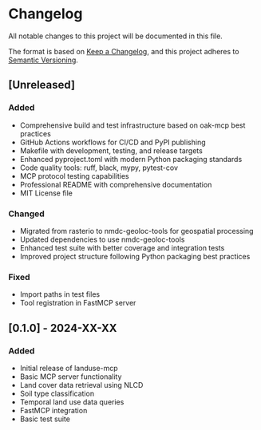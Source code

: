 # Changelog

All notable changes to this project will be documented in this file.

The format is based on [Keep a Changelog](https://keepachangelog.com/en/1.0.0/),
and this project adheres to [Semantic Versioning](https://semver.org/spec/v2.0.0.html).

## [Unreleased]

### Added
- Comprehensive build and test infrastructure based on oak-mcp best practices
- GitHub Actions workflows for CI/CD and PyPI publishing
- Makefile with development, testing, and release targets
- Enhanced pyproject.toml with modern Python packaging standards
- Code quality tools: ruff, black, mypy, pytest-cov
- MCP protocol testing capabilities
- Professional README with comprehensive documentation
- MIT License file

### Changed
- Migrated from rasterio to nmdc-geoloc-tools for geospatial processing
- Updated dependencies to use nmdc-geoloc-tools
- Enhanced test suite with better coverage and integration tests
- Improved project structure following Python packaging best practices

### Fixed
- Import paths in test files
- Tool registration in FastMCP server

## [0.1.0] - 2024-XX-XX

### Added
- Initial release of landuse-mcp
- Basic MCP server functionality
- Land cover data retrieval using NLCD
- Soil type classification
- Temporal land use data queries
- FastMCP integration
- Basic test suite
